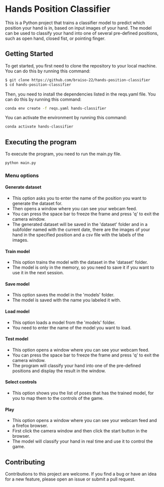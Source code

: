 # Hands Position Classifier

This is a Python project that trains a classifier model to predict which position your hand is in, based on input
images of your hand. The model can be used to classify your hand into one of several pre-defined positions,
such as open hand, closed fist, or pointing finger.

## Getting Started

To get started, you first need to clone the repository to your local machine.
You can do this by running this command:

```bash
$ git clone https://github.com/braiso-22/hands-position-classifier
$ cd hands-position-classifier
```

Then, you need to install the dependencies listed in the reqs.yaml file. 
You can do this by running this command:

```bash 
conda env create -f reqs.yaml hands-classifier
```

You can activate the environment by running this command:

```bash
conda activate hands-classifier
```

## Executing the program

To execute the program, you need to run the main.py file.

```bash
python main.py
```

### Menu options

#### Generate dataset

- This option asks you to enter the name of the position you want to generate the dataset for.
- Then opens a window where you can see your webcam feed.
- You can press the space bar to freeze the frame and press 'q' to exit the camera window.
- The generated dataset will be saved in the 'dataset' folder and in a subfolder named with the current date,
there are the images of your hand in the specified position and a csv file with the labels of the images.

#### Train model
    
- This option trains the model with the dataset in the 'dataset' folder.
- The model is only in the memory, so you need to save it if you want to use it in the next session.

#### Save model
    
- This option saves the model in the 'models' folder.
- The model is saved with the name you labeled it with.

#### Load model

- This option loads a model from the 'models' folder.
- You need to enter the name of the model you want to load.

#### Test model

- This option opens a window where you can see your webcam feed.
- You can press the space bar to freeze the frame and press 'q' to exit the camera window.
- The program will classify your hand into one of the pre-defined positions and display the result in the window.

#### Select controls

- This option shows you the list of poses that has the trained model, for you to map them
to the controls of the game.

#### Play
    
- This option opens a window where you can see your webcam feed and a firefox browser.
- First click the camera window and then click the start button in the browser.
- The model will classify your hand in real time and use it to control the game.

## Contributing
Contributions to this project are welcome. 
If you find a bug or have an idea for a new feature, please open an issue or submit a pull request.